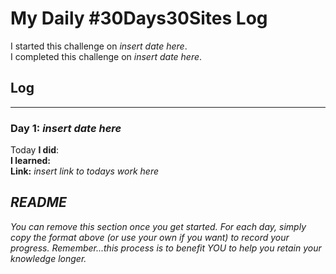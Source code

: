 # My Daily #30Days30Sites Log

I started this challenge on *insert date here*.  
I completed this challenge on *insert date here*.

## Log
---

### **Day 1:** *insert date here*
Today **I did**:  
**I learned:**  
**Link:** *insert link to todays work here*

## *README*

*You can remove this section once you get started.  For each day, simply copy the format above (or use your own if you want) to record your progress.  Remember...this process is to benefit YOU to help you retain your knowledge longer.*
